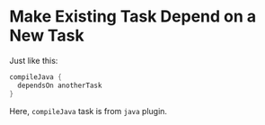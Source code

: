 # Make Existing Task Depend on a New Task

Just like this:

```gradle
compileJava {
  dependsOn anotherTask
}
```

Here, `compileJava` task is from `java` plugin.
